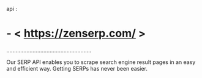 api :

# - < https://zenserp.com/ >

.......................................................

Our SERP API enables you to scrape search engine result pages in an easy and efficient way. Getting SERPs has never been easier.
